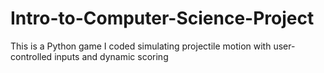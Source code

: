 # Intro-to-Computer-Science-Project
This is a Python game I coded simulating projectile motion with user-controlled inputs and dynamic scoring
